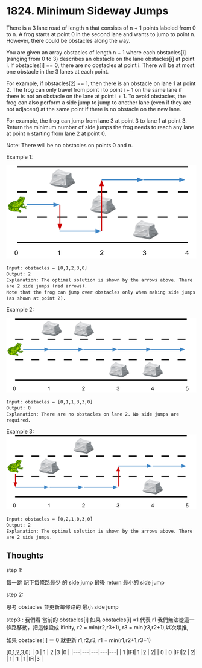 # 1824. Minimum Sideway Jumps

There is a 3 lane road of length n that consists of n + 1 points labeled from 0 to n. A frog starts at point 0 in the second lane and wants to jump to point n. However, there could be obstacles along the way.

You are given an array obstacles of length n + 1 where each obstacles[i] (ranging from 0 to 3) describes an obstacle on the lane obstacles[i] at point i. If obstacles[i] == 0, there are no obstacles at point i. There will be at most one obstacle in the 3 lanes at each point.

For example, if obstacles[2] == 1, then there is an obstacle on lane 1 at point 2.
The frog can only travel from point i to point i + 1 on the same lane if there is not an obstacle on the lane at point i + 1. To avoid obstacles, the frog can also perform a side jump to jump to another lane (even if they are not adjacent) at the same point if there is no obstacle on the new lane.

For example, the frog can jump from lane 3 at point 3 to lane 1 at point 3.
Return the minimum number of side jumps the frog needs to reach any lane at point n starting from lane 2 at point 0.

Note: There will be no obstacles on points 0 and n.

Example 1:

![ex1](./ic234-q3-ex1.png)

```
Input: obstacles = [0,1,2,3,0]
Output: 2
Explanation: The optimal solution is shown by the arrows above. There are 2 side jumps (red arrows).
Note that the frog can jump over obstacles only when making side jumps (as shown at point 2).
```

Example 2:

![ex2](./ic234-q3-ex2.png)

```
Input: obstacles = [0,1,1,3,3,0]
Output: 0
Explanation: There are no obstacles on lane 2. No side jumps are required.
```

Example 3:
![ex3](./ic234-q3-ex3.png)

```
Input: obstacles = [0,2,1,0,3,0]
Output: 2
Explanation: The optimal solution is shown by the arrows above. There are 2 side jumps.
```

## Thoughts

step 1:

每一跳 記下每條路最少 的 side jump
最後 return 最小的 side jump

step 2:

思考 obstacles 並更新每條路的 最小 side jump

step3 :
我們看 當前的 obstacles[i]
如果 obstacles[i] =1 代表 r1 我們無法從這一條路移動，把這條設成 ifinity, r2 = min(r2,r3+1), r3 = min(r3,r2+1),以次類推,

如果 obstacles[i] ＝ 0 就更新 r1,r2,r3,
r1 = min(r1,r2+1,r3+1)

[0,1,2,3,0]
| 0 | 1 | 2 |3 |0 |
|---|---|---|---|---|
| 1 |IFI| 1 |2 | 2|
| 0 | 0 |IFI|2 | 2|
| 1 | 1 | 1 |IFI|3 |
